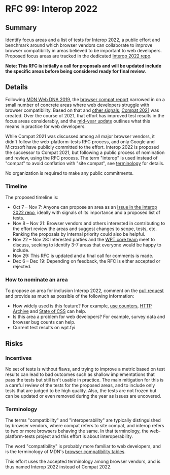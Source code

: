 # RFC 99: Interop 2022

## Summary

Identify focus areas and a list of tests for Interop 2022, a public effort and benchmark around which browser vendors can collaborate to improve browser compatibility in areas believed to be important to web developers. Proposed focus areas are tracked in the dedicated [Interop 2022 repo](https://github.com/web-platform-tests/interop-2022).

**Note: This RFC is initially a call for proposals and will be updated include the specific areas before being considered ready for final review.**

## Details

Following [MDN Web DNA 2019](https://insights.developer.mozilla.org/reports/mdn-web-developer-needs-assessment-2019.html), the [browser compat report](https://insights.developer.mozilla.org/reports/mdn-browser-compatibility-report-2020.html) narrowed in on a small number of concrete areas where web developers struggle with browser compatibility. Based on that and [other signals](https://web.dev/compat2021/#choosing-what-to-focus-on), [Compat 2021](https://wpt.fyi/compat2021) was created. Over the course of 2021, that effort has improved test results in the focus areas considerably, and the [mid-year update](https://web.dev/compat2021-midyear/) outlines what this means in practice for web developers.

While Compat 2021 was discussed among all major browser vendors, it didn't follow the web-platform-tests RFC process, and only Google and Microsoft have publicly committed to the effort. Interop 2022 is proposed the successor to Compat 2021, but following a public process of nomination and review, using the RFC process. The term "interop" is used instead of "compat" to avoid conflation with "site compat", see [terminology](#terminology) for details.

No organization is required to make any public commitments.

### Timeline

The proposed timeline is:

- Oct 7 – Nov 7: Anyone can propose an area as an [issue in the Interop 2022 repo](https://github.com/web-platform-tests/interop-2022/issues), ideally with signals of its importance and a proposed list of tests.
- Nov 8 – Nov 21: Browser vendors and others interested in contributing to the effort review the areas and suggest changes to scope, tests, etc. Ranking the proposals by internal priority could also be helpful.
- Nov 22 – Nov 28: Interested parties and the [WPT core team](https://github.com/orgs/web-platform-tests/teams/wpt-core-team/) meet to discuss, seeking to identify 3-7 areas that everyone would be happy to include.
- Nov 29: This RFC is updated and a final call for comments is made.
- Dec 6 – Dec 19: Depending on feedback, the RFC is either accepted or rejected.

### How to nominate an area

To propose an area for inclusion Interop 2022, comment on the [pull request](https://github.com/web-platform-tests/rfcs/pull/99) and provide as much as possible of the following information:

- How widely used is this feature? For example, [use counters](https://www.chromestatus.com/metrics/feature/popularity), [HTTP Archive](https://httparchive.org/) and [State of CSS](https://2020.stateofcss.com/en-US/features/) can help.
- Is this area a problem for web developers? For example, survey data and browser bug counts can help.
- Current test results on wpt.fyi

## Risks

### Incentives

No set of tests is without flaws, and trying to improve a metric based on test results can lead to bad outcomes such as shallow implementations that pass the tests but still isn't usable in practice. The main mitigation for this is a careful review of the tests for the proposed areas, and to include only tests that are judged to be high quality. Also, the tests are not frozen but can be updated or even removed during the year as issues are uncovered.

### Terminology

The terms "compatibility" and "interoperability" are typically distinguished by browser vendors, where compat refers to site compat, and interop refers to two or more browsers behaving the same. In that terminology, the web-platform-tests project and this effort is about interoperability.

The word "compatibility" is probably more familiar to web developers, and is the terminology of MDN's [browser compatibility tables](https://developer.mozilla.org/en-US/docs/Web/API/AudioTrack#browser_compatibility).

This effort uses the accepted terminology among browser vendors, and is thus named Interop 2022 instead of Compat 2022.
